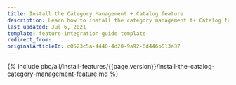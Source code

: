 ```yaml
---
title: Install the Category Management + Catalog feature
description: Learn how to install the category management t+ Catalog feature in to your Spryker Cloud Commerce OS Project.
last_updated: Jul 6, 2021
template: feature-integration-guide-template
redirect_from:
originalArticleId: c0523c5a-4440-4d20-9a92-6d446b613a37
---
```


{% include pbc/all/install-features/{{page.version}}/install-the-catalog-category-management-feature.md %} <!-- To edit, see /_includes/pbc/all/install-features/202311.0/install-the-catalog-category-management-feature.md -->
